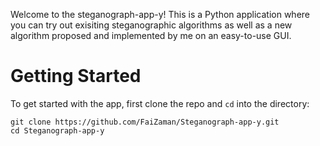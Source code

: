 Welcome to the steganograph-app-y! This is a Python application where you can try out exisiting steganographic algorithms as well as a new algorithm proposed and implemented by me on an easy-to-use GUI.

# Getting Started

To get started with the app, first clone the repo and `cd` into the directory:

```
git clone https://github.com/FaiZaman/Steganograph-app-y.git
cd Steganograph-app-y
```
